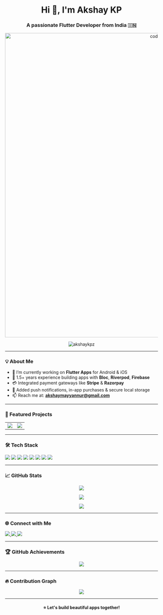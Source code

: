 <!-- GitHub Profile README -->

<h1 align="center">Hi 👋, I'm Akshay KP</h1>
<h3 align="center">A passionate Flutter Developer from India 🇮🇳</h3>

<p align="center">
  <img src="https://user-images.githubusercontent.com/74038190/225813708-98b745f2-7d22-48cf-9150-083f1b00d6c9.gif" alt="coder gif" width="1000"/>
</p>

<p align="center">
  <img src="https://komarev.com/ghpvc/?username=akshaykpz&label=Profile%20views&color=0e75b6&style=flat" alt="akshaykpz" />
</p>

---

### 💡 About Me

- 🔭 I’m currently working on **Flutter Apps** for Android & iOS
- 🌱 1.5+ years experience building apps with **Bloc**, **Riverpod**, **Firebase**
- 💳 Integrated payment gateways like **Stripe** & **Razorpay**
- 🔔 Added push notifications, in-app purchases & secure local storage
- 📫 Reach me at: **[akshaymayyannur@gmail.com](mailto:akshaymayyannur@gmail.com)**

---

### 🚀 Featured Projects

<table>
  <tr>
    <td align="center">
      <a href="https://github.com/akshaykpz/flutter_todo_app">
        <img src="https://github-readme-stats.vercel.app/api/pin/?username=akshaykpz&repo=flutter_todo_app&theme=tokyonight" />
      </a>
    </td>
    <td align="center">
      <a href="https://github.com/akshaykpz/food_delivery_ui">
        <img src="https://github-readme-stats.vercel.app/api/pin/?username=akshaykpz&repo=food_delivery_ui&theme=tokyonight" />
      </a>
    </td>
  </tr>
</table>

---

### 🛠️ Tech Stack

<p>
  <img src="https://img.shields.io/badge/Dart-0175C2?style=for-the-badge&logo=dart&logoColor=white"/>
  <img src="https://img.shields.io/badge/Flutter-02569B?style=for-the-badge&logo=flutter&logoColor=white"/>
  <img src="https://img.shields.io/badge/Firebase-FFCA28?style=for-the-badge&logo=firebase&logoColor=black"/>
  <img src="https://img.shields.io/badge/Bloc-6A1B9A?style=for-the-badge&logo=bloc&logoColor=white"/>
  <img src="https://img.shields.io/badge/Riverpod-009688?style=for-the-badge&logo=riverpod&logoColor=white"/>
  <img src="https://img.shields.io/badge/Java-ED8B00?style=for-the-badge&logo=java&logoColor=white"/>
  <img src="https://img.shields.io/badge/Git-F05032?style=for-the-badge&logo=git&logoColor=white"/>
  <img src="https://img.shields.io/badge/Figma-FF7262?style=for-the-badge&logo=figma&logoColor=white"/>
</p>

---

### 📈 GitHub Stats

<p align="center">
  <img src="https://github-readme-stats.vercel.app/api?username=akshaykpz&show_icons=true&theme=tokyonight" />
</p>

<p align="center">
  <img src="https://github-readme-streak-stats.herokuapp.com/?user=akshaykpz&theme=tokyonight" />
</p>

<p align="center">
  <img src="https://github-readme-stats.vercel.app/api/top-langs/?username=akshaykpz&layout=compact&theme=tokyonight" />
</p>

---

### 🌐 Connect with Me

<p>
  <a href="https://twitter.com/akshayk83326964" target="_blank">
    <img src="https://img.shields.io/twitter/follow/akshayk83326964?logo=twitter&style=for-the-badge" />
  </a>
  <a href="https://linkedin.com/in/akshay-kp" target="_blank">
    <img src="https://img.shields.io/badge/-Akshay%20KP-blue?style=for-the-badge&logo=Linkedin&logoColor=white" />
  </a>
  <a href="https://instagram.com/akshay_hastha" target="_blank">
    <img src="https://img.shields.io/badge/-@akshay_hastha-E4405F?style=for-the-badge&logo=Instagram&logoColor=white" />
  </a>
</p>

---

### 🏆 GitHub Achievements

<p align="center">
  <a href="https://github.com/ryo-ma/github-profile-trophy">
    <img src="https://github-profile-trophy.vercel.app/?username=akshaykpz&theme=radical&row=1&margin-w=15&margin-h=15" />
  </a>
</p>

---

### 🔥 Contribution Graph

<p align="center">

  <img src="https://github-readme-activity-graph.vercel.app/graph?username=akshaykpz&theme=tokyo-night" />

</p>

---

<h4 align="center">⭐ Let's build beautiful apps together!</h4>

